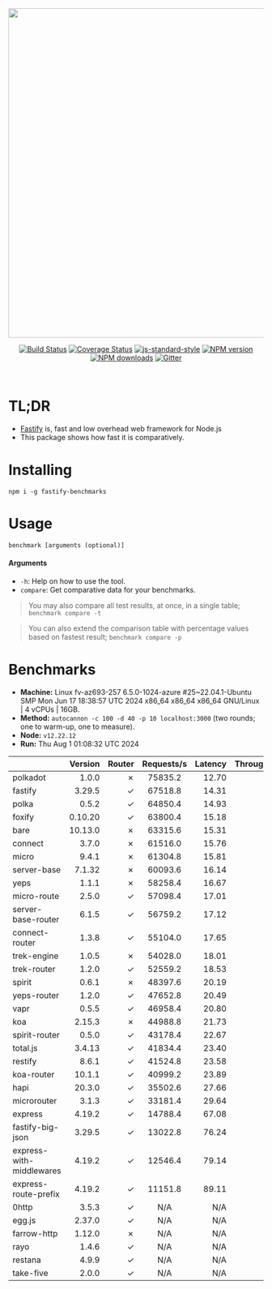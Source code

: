 <div align="center">
<img src="https://github.com/fastify/graphics/raw/master/full-logo.png" width="650" height="auto"/>
</div>

<div align="center">

[![Build Status](https://travis-ci.org/fastify/fastify.svg?branch=master)](https://travis-ci.org/fastify/fastify)
[![Coverage Status](https://coveralls.io/repos/github/fastify/fastify/badge.svg?branch=master)](https://coveralls.io/github/fastify/fastify?branch=master)
[![js-standard-style](https://img.shields.io/badge/code%20style-standard-brightgreen.svg?style=flat)](http://standardjs.com/)
[![NPM version](https://img.shields.io/npm/v/fastify.svg?style=flat)](https://www.npmjs.com/package/fastify)
[![NPM downloads](https://img.shields.io/npm/dm/fastify.svg?style=flat)](https://www.npmjs.com/package/fastify) [![Gitter](https://badges.gitter.im/gitterHQ/gitter.svg)](https://gitter.im/fastify)
</div>
<br />

# TL;DR

* [Fastify](https://github.com/fastify/fastify) is, fast and low overhead web framework for Node.js
* This package shows how fast it is comparatively.

# Installing

```
npm i -g fastify-benchmarks
```

# Usage

```
benchmark [arguments (optional)]
```

#### Arguments

* `-h`: Help on how to use the tool.
* `compare`: Get comparative data for your benchmarks.

> You may also compare all test results, at once, in a single table; `benchmark compare -t`

> You can also extend the comparison table with percentage values based on fastest result; `benchmark compare -p`
# Benchmarks
* __Machine:__ Linux fv-az693-257 6.5.0-1024-azure #25~22.04.1-Ubuntu SMP Mon Jun 17 18:38:57 UTC 2024 x86_64 x86_64 x86_64 GNU/Linux | 4 vCPUs | 16GB.
* __Method:__ `autocannon -c 100 -d 40 -p 10 localhost:3000` (two rounds; one to warm-up, one to measure).
* __Node:__ `v12.22.12`
* __Run:__ Thu Aug  1 01:08:32 UTC 2024

|                          | Version | Router | Requests/s | Latency | Throughput/Mb |
| :--                      | --:     | --:    | :-:        | --:     | --:           |
| polkadot                 | 1.0.0   | ✗      | 75835.2    | 12.70   | 13.52         |
| fastify                  | 3.29.5  | ✓      | 67518.8    | 14.31   | 12.04         |
| polka                    | 0.5.2   | ✓      | 64850.4    | 14.93   | 11.56         |
| foxify                   | 0.10.20 | ✓      | 63800.4    | 15.18   | 10.47         |
| bare                     | 10.13.0 | ✗      | 63315.6    | 15.31   | 11.29         |
| connect                  | 3.7.0   | ✗      | 61516.0    | 15.76   | 10.97         |
| micro                    | 9.4.1   | ✗      | 61304.8    | 15.81   | 10.93         |
| server-base              | 7.1.32  | ✗      | 60093.6    | 16.14   | 10.72         |
| yeps                     | 1.1.1   | ✗      | 58258.4    | 16.67   | 10.39         |
| micro-route              | 2.5.0   | ✓      | 57098.4    | 17.01   | 10.18         |
| server-base-router       | 6.1.5   | ✓      | 56759.2    | 17.12   | 10.12         |
| connect-router           | 1.3.8   | ✓      | 55104.0    | 17.65   | 9.83          |
| trek-engine              | 1.0.5   | ✗      | 54028.0    | 18.01   | 8.86          |
| trek-router              | 1.2.0   | ✓      | 52559.2    | 18.53   | 8.62          |
| spirit                   | 0.6.1   | ✗      | 48397.6    | 20.19   | 8.63          |
| yeps-router              | 1.2.0   | ✓      | 47652.8    | 20.49   | 8.50          |
| vapr                     | 0.5.5   | ✓      | 46958.4    | 20.80   | 7.70          |
| koa                      | 2.15.3  | ✗      | 44988.8    | 21.73   | 8.02          |
| spirit-router            | 0.5.0   | ✓      | 43178.4    | 22.67   | 7.70          |
| total.js                 | 3.4.13  | ✓      | 41834.4    | 23.40   | 12.81         |
| restify                  | 8.6.1   | ✓      | 41524.8    | 23.58   | 7.48          |
| koa-router               | 10.1.1  | ✓      | 40999.2    | 23.89   | 7.31          |
| hapi                     | 20.3.0  | ✓      | 35502.6    | 27.66   | 6.33          |
| microrouter              | 3.1.3   | ✓      | 33181.4    | 29.64   | 5.92          |
| express                  | 4.19.2  | ✓      | 14788.4    | 67.08   | 2.64          |
| fastify-big-json         | 3.29.5  | ✓      | 13022.8    | 76.24   | 149.83        |
| express-with-middlewares | 4.19.2  | ✓      | 12546.4    | 79.14   | 4.81          |
| express-route-prefix     | 4.19.2  | ✓      | 11151.8    | 89.11   | 4.13          |
| 0http                    | 3.5.3   | ✓      | N/A        | N/A     | N/A           |
| egg.js                   | 2.37.0  | ✓      | N/A        | N/A     | N/A           |
| farrow-http              | 1.12.0  | ✗      | N/A        | N/A     | N/A           |
| rayo                     | 1.4.6   | ✓      | N/A        | N/A     | N/A           |
| restana                  | 4.9.9   | ✓      | N/A        | N/A     | N/A           |
| take-five                | 2.0.0   | ✓      | N/A        | N/A     | N/A           |
